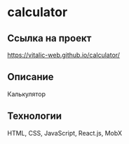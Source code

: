 # calculator

## Ссылка на проект
https://vitalic-web.github.io/calculator/

## Описание
Калькулятор

## Технологии
HTML, CSS, JavaScript, React.js, MobX
